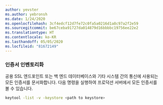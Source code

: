 ```yaml
---
author: yevster
ms.author: yebronsh
ms.date: 1/24/2020
ms.openlocfilehash: 3cf4edcf12d7fe72c0fa5a0216d1a8c97a2f2e59
ms.sourcegitcommit: be67ceba91727da014879d16bbbbc19756ee22e2
ms.translationtype: HT
ms.contentlocale: ko-KR
ms.lasthandoff: 05/05/2020
ms.locfileid: "81672149"
---
```

### <a name="inventory-certificates"></a>인증서 인벤토리화

공용 SSL 엔드포인트 또는 백 엔드 데이터베이스와 기타 시스템 간의 통신에 사용되는 모든 인증서를 문서화합니다. 다음 명령을 실행하여 프로덕션 서버에서 모든 인증서를 볼 수 있습니다.

```bash
keytool -list -v -keystore <path to keystore>
```
